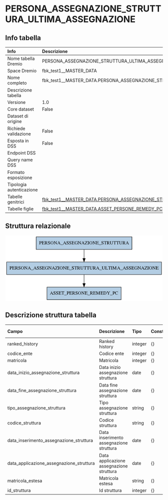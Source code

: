 # PERSONA_ASSEGNAZIONE_STRUTTURA_ULTIMA_ASSEGNAZIONE

## Info tabella

| Info                     | Descrizione                                                                                                                 |
|:-------------------------|:----------------------------------------------------------------------------------------------------------------------------|
| Nome tabella Dremio      | PERSONA_ASSEGNAZIONE_STRUTTURA_ULTIMA_ASSEGNAZIONE                                                                          |
| Space Dremio             | fbk_test1__MASTER_DATA                                                                                                      |
| Nome completo            | fbk_test1__MASTER_DATA.PERSONA_ASSEGNAZIONE_STRUTTURA_ULTIMA_ASSEGNAZIONE                                                   |
| Descrizione tabella      |                                                                                                                             |
| Versione                 | 1.0                                                                                                                         |
| Core dataset             | False                                                                                                                       |
| Dataset di origine       |                                                                                                                             |
| Richiede validazione     | False                                                                                                                       |
| Esposta in DSS           | False                                                                                                                       |
| Endpoint DSS             |                                                                                                                             |
| Query name DSS           |                                                                                                                             |
| Formato esposizione      |                                                                                                                             |
| Tipologia autenticazione |                                                                                                                             |
| Tabelle genitrici        | [fbk_test1__MASTER_DATA.PERSONA_ASSEGNAZIONE_STRUTTURA](/fbk_test1__MASTER_DATA/PERSONA_ASSEGNAZIONE_STRUTTURA/markdown.md) |
| Tabelle figlie           | [fbk_test1__MASTER_DATA.ASSET_PERSONE_REMEDY_PC](/fbk_test1__MASTER_DATA/ASSET_PERSONE_REMEDY_PC/markdown.md)               |

## Struttura relazionale

![PERSONA_ASSEGNAZIONE_STRUTTURA_ULTIMA_ASSEGNAZIONE](./graph_png.png)

## Descrizione struttura tabella

| Campo                                    | Descrizione                              | Tipo    | Constraints   | Linked data   | errors   |
|:-----------------------------------------|:-----------------------------------------|:--------|:--------------|:--------------|:---------|
| ranked_history                           | Ranked history                           | integer | {}            |               | {}       |
| codice_ente                              | Codice ente                              | integer | {}            |               | {}       |
| matricola                                | Matricola                                | integer | {}            |               | {}       |
| data_inizio_assegnazione_struttura       | Data inizio assegnazione struttura       | date    | {}            |               | {}       |
| data_fine_assegnazione_struttura         | Data fine assegnazione struttura         | date    | {}            |               | {}       |
| tipo_assegnazione_struttura              | Tipo assegnazione struttura              | string  | {}            |               | {}       |
| codice_struttura                         | Codice struttura                         | string  | {}            |               | {}       |
| data_inserimento_assegnazione_struttura  | Data inserimento assegnazione struttura  | date    | {}            |               | {}       |
| data_applicazione_assegnazione_struttura | Data applicazione assegnazione struttura | date    | {}            |               | {}       |
| matricola_estesa                         | Matricola estesa                         | string  | {}            |               | {}       |
| id_struttura                             | Id struttura                             | integer | {}            |               | {}       |
